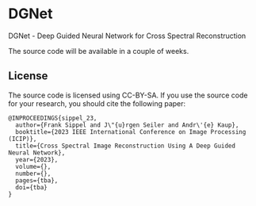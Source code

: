 # DGNet
DGNet -  Deep Guided Neural Network for Cross Spectral Reconstruction

The source code will be available in a couple of weeks.

## License
The source code is licensed using CC-BY-SA.
If you use the source code for your research, you should cite the following paper:
```
@INPROCEEDINGS{sippel_23,
  author={Frank Sippel and J\"{u}rgen Seiler and Andr\'{e} Kaup},
  booktitle={2023 IEEE International Conference on Image Processing (ICIP)}, 
  title={Cross Spectral Image Reconstruction Using A Deep Guided Neural Network}, 
  year={2023},
  volume={},
  number={},
  pages={tba},
  doi={tba}
}
```
